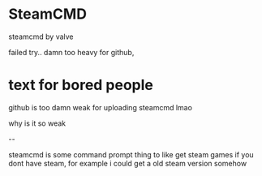 # SteamCMD
steamcmd by valve

failed try.. damn too heavy for github,
# text for bored people
github is too damn weak for uploading steamcmd lmao

why is it so weak

--

steamcmd is some command prompt thing to like get steam games if you dont have steam, for  example i could get a old steam version somehow

